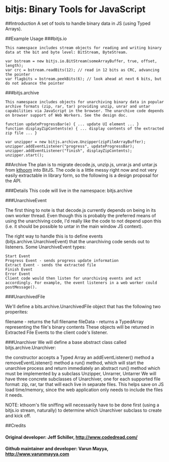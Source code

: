 # bitjs: Binary Tools for JavaScript

##Introduction
A set of tools to handle binary data in JS (using Typed Arrays).

##Example Usage
###bitjs.io
```
This namespace includes stream objects for reading and writing binary data at the bit and byte level: BitStream, ByteStream.

var bstream = new bitjs.io.BitStream(someArrayBuffer, true, offset, length);
var crc = bstream.readBits(12); // read in 12 bits as CRC, advancing the pointer
var flagbits = bstream.peekBits(6); // look ahead at next 6 bits, but do not advance the pointer
```

###bitjs.archive
```
This namespace includes objects for unarchiving binary data in popular archive formats (zip, rar, tar) providing unzip, unrar and untar capabilities via JavaScript in the browser. The unarchive code depends on browser support of Web Workers. See the design doc.

function updateProgressBar(e) { ... update UI element ... }
function displayZipContents(e) { ... display contents of the extracted zip file ... }

var unzipper = new bitjs.archive.Unzipper(zipFileArrayBuffer);
unzipper.addEventListener("progress", updateProgressBar);
unzipper.addEventListener("finish", displayZipContents);
unzipper.start();
```

##Archive
The plan is to migrate decode.js, unzip.js, unrar.js and untar.js from [kthoom](https://code.google.com/p/kthoom/) into BitJS. The code is a little messy right now and not very easily extractable in library form, so the following is a design proposal for the API.

###Details
This code will live in the namespace: bitjs.archive

###UnarchiveEvent

The first thing to note is that decode.js currently depends on being in its own worker thread. Even though this is probably the preferred means of using the unarchiving code, I'd really like the code to not depend upon this (i.e. it should be possible to untar in the main window JS context).

The right way to handle this is to define events (bitjs.archive.UnarchiveEvent) that the unarchiving code sends out to listeners. Some UnarchiveEvent types:

```
Start Event
Progress Event - sends progress update information
Extract Event - sends the extracted file
Finish Event
Error Event
Client code would then listen for unarchiving events and act accordingly. For example, the event listeners in a web worker could postMessage().
```

###UnarchivedFile

We'll define a bits.archive.UnarchivedFile object that has the following two properites:

filename - returns the full filename
fileData - returns a TypedArray representing the file's binary contents
These objects will be returned in Extracted File Events to the client code's listener.

###Unarchiver
We will define a base abstract class called bitjs.archive.Unarchiver:

the constructor accepts a Typed Array
an addEventListener() method
a removeEventListener() method
a run() method, which will start the unarchive process and return immediately
an abstract run() method which must be implemented by a subclass
Unzipper, Unrarrer, Untarrer
We will have three concrete subclasses of Unarchiver, one for each supported file format: zip, rar, tar that will each live in separate files. This helps save on JS load time/memory, since the web application only needs to include the files it needs.

NOTE: kthoom's file sniffing will necessarily have to be done first (using a bitjs.io stream, naturally) to determine which Unarchiver subclass to create and kick off.

##Credits
#### Original developer: Jeff Schiller, <http://www.codedread.com/>
#### Github maintainer and developer: Varun Mayya, <http://www.varunmayya.com>


